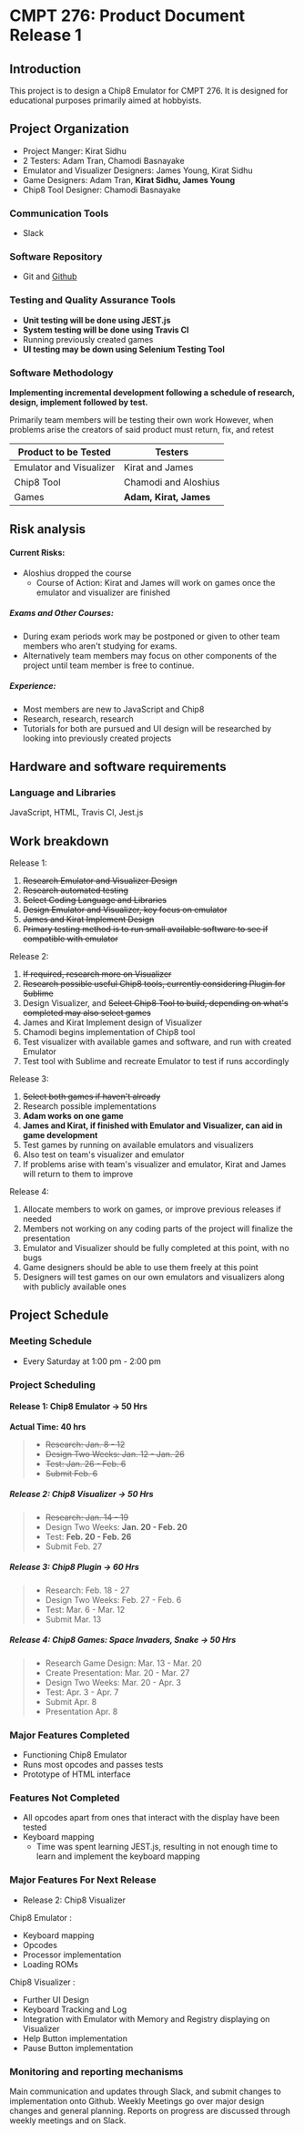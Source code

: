# CMPT 276: Product Document Release 1


## Introduction
This project is to design a Chip8 Emulator for CMPT 276. It is designed for educational purposes primarily aimed at hobbyists.

## Project Organization
- Project Manger: Kirat Sidhu
- 2 Testers: Adam Tran, Chamodi Basnayake
- Emulator and Visualizer Designers: James Young, Kirat Sidhu
- Game Designers: Adam Tran, **Kirat Sidhu, James Young**
- Chip8 Tool Designer: Chamodi Basnayake

### Communication Tools
- Slack

### Software Repository
- Git and [Github](https://github.com/KSSidhu/CMPT276)

### Testing and Quality Assurance Tools
- **Unit testing will be done using JEST.js**
- **System testing will be done using Travis CI**
- Running previously created games
- **UI testing may be down using Selenium Testing Tool**

### Software Methodology

**Implementing incremental development following a schedule of research, design, implement followed by test.**


Primarily team members will be testing their own work
However, when problems arise the creators of said product must return, fix, and retest

|Product to be Tested   |Testers                 |
|  ----                 | ------                 |
|Emulator and Visualizer| Kirat and James        |
|Chip8 Tool             | Chamodi and Aloshius   |
|Games                  | **Adam, Kirat, James**    |

## Risk analysis

#### Current Risks:
- Aloshius dropped the course
  - Course of Action: Kirat and James will work on games once the emulator and visualizer are finished

##### Exams and Other Courses:
  - During exam periods work may be postponed or given to other team members who aren't studying for exams.
  - Alternatively team members may focus on other components of the project until team member is free to continue.

##### Experience:
  - Most members are new to JavaScript and Chip8
  - Research, research, research
  - Tutorials for both are pursued and UI design will be researched by looking into previously created projects

## Hardware and software requirements

### Language and Libraries
JavaScript, HTML, Travis CI, Jest.js

## Work breakdown

Release 1:
<ol>
  <li><del>Research Emulator and Visualizer Design</del>
  <li><del>Research automated testing</del>
  <li><del>Select Coding Language and Libraries</del>
  <li><del>Design Emulator and Visualizer, key focus on emulator</del>
  <li><del>James and Kirat Implement Design</del>
  <li><del>Primary testing method is to run small available software to see if compatible with emulator</del>
</ol>

Release 2:
<ol>
  <li><del>If required, research more on Visualizer</del>
  <li><del>Research possible useful Chip8 tools, currently considering Plugin for Sublime</del>
  <li>Design Visualizer, and <del>Select Chip8 Tool to build, depending on what's completed may also select games</del>
  <li>James and Kirat Implement design of Visualizer
  <li>Chamodi begins implementation of Chip8 tool
  <li>Test visualizer with available games and software, and run with created Emulator
  <li>Test tool with Sublime and recreate Emulator to test if runs accordingly
</ol>

Release 3:
<ol>
  <li><del>Select both games if haven't already</del>
  <li>Research possible implementations
  <li> <strong>Adam works on one game</strong>
  <li> <strong>James and Kirat, if finished with Emulator and Visualizer, can aid in game development</strong>
  <li>Test games by running on available emulators and visualizers
  <li>Also test on team's visualizer and emulator
  <li>If problems arise with team's visualizer and emulator, Kirat and James will return to them to improve
</ol>

Release 4:
  <ol>
  <li>Allocate members to work on games, or improve previous releases if needed
  <li>Members not working on any coding parts of the project will finalize the presentation
  <li>Emulator and Visualizer should be fully completed at this point, with no bugs
  <li>Game designers should be able to use them freely at this point
  <li>Designers will test games on our own emulators and visualizers along with publicly available ones
  </ol>
  

## Project Schedule

### Meeting Schedule
- Every Saturday at 1:00 pm - 2:00 pm

### Project Scheduling

#### Release 1: Chip8 Emulator -> 50 Hrs
 **Actual Time: 40 hrs**
  > - <del>Research: Jan. 8 - 12</del>
  > - <del>Design Two Weeks: Jan. 12 - Jan. 26</del>
  > - <del>Test: Jan. 26 - Feb. 6</del>
  > - <del>Submit Feb. 6</del>

##### Release 2: Chip8 Visualizer -> 50 Hrs
> - <del>Research: Jan. 14 - 19</del>
> - Design Two Weeks: **Jan. 20 - Feb. 20**
> - Test: **Feb. 20 - Feb. 26**
> - Submit Feb. 27

##### Release 3: Chip8 Plugin -> 60 Hrs
> - Research: Feb. 18 - 27
> - Design Two Weeks: Feb. 27 - Feb. 6
> - Test: Mar. 6 - Mar. 12
> - Submit Mar. 13

##### Release 4: Chip8 Games: Space Invaders, Snake -> 50 Hrs
> - Research Game Design: Mar. 13 - Mar. 20
> - Create Presentation: Mar. 20 - Mar. 27
> - Design Two Weeks: Mar. 20 - Apr. 3
> - Test: Apr. 3 - Apr. 7
> - Submit Apr. 8
> - Presentation Apr. 8

### Major Features Completed
- Functioning Chip8 Emulator
- Runs most opcodes and passes tests
- Prototype of HTML interface

### Features Not Completed
- All opcodes apart from ones that interact with the display have been tested
- Keyboard mapping
  - Time was spent learning JEST.js, resulting in not enough time to learn and implement the keyboard mapping

### Major Features For Next Release
- Release 2: Chip8 Visualizer

Chip8 Emulator :
- Keyboard mapping
- Opcodes
- Processor implementation
- Loading ROMs

Chip8 Visualizer :
- Further UI Design
- Keyboard Tracking and Log
- Integration with Emulator with Memory and Registry displaying on Visualizer
- Help Button implementation
- Pause Button implementation

### Monitoring and reporting mechanisms

Main communication and updates through Slack, and submit changes to implementation onto Github. Weekly Meetings go over major design changes and general planning. Reports on progress are discussed through weekly meetings and on Slack. 
